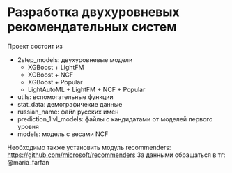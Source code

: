 # Разработка двухуровневых рекомендательных систем 

Проект состоит из 
- 2step_models: двухуровневые модели
    - XGBoost + LightFM
    - XGBoost + NCF
    - XGBoost + Popular
    - LightAutoML + LightFM + NCF + Popular
- utils: вспомогательные функции
- stat_data: демографичекие данные
- russian_name: файл русских имен
- prediction_1lvl_models: файлы с кандидатами от моделей первого уровня
- models: модель с весами NCF

Необходимо также установить модуль recommenders: https://github.com/microsoft/recommenders 
За данными обращаться в тг: @maria_farfan
